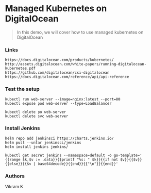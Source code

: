 # Managed Kubernetes on DigitalOcean

> In this demo, we will cover how to use managed kubernetes on DigitalOcean

### Links
```
https://docs.digitalocean.com/products/kubernetes/
http://assets.digitalocean.com/white-papers/running-digitalocean-kubernetes.pdf
https://github.com/digitalocean/csi-digitalocean
https://docs.digitalocean.com/reference/api/api-reference
```
### Test the setup
```
kubectl run web-server --image=nginx:latest --port=80
kubectl expose pod web-server --type=LoadBalancer

kubectl delete po web-server
kubectl delete svc web-server
```
### Install Jenkins
```
helm repo add jenkinsci https://charts.jenkins.io/
helm pull --untar jenkinsci/jenkins
helm install jenkins jenkins/

kubectl get secret jenkins --namespace=default -o go-template='
{{range $k,$v := .data}}{{printf "%s: " $k}}{{if not $v}}{{$v}}{{else}}{{$v | base64decode}}{{end}}{{"\n"}}{{end}}'

```
### Authors
Vikram K

 